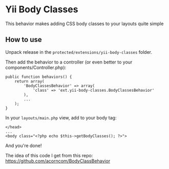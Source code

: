 # Yii Body Classes #

This behavior makes adding CSS body classes to your layouts quite simple

## How to use ##

Unpack release in the `protected/extensions/yii-body-classes` folder.

Then add the behavior to a controller (or even better to your components/Controller.php):

```
public function behaviors() {
	return array(
        'BodyClassesBehavior' => array(
            'class' => 'ext.yii-body-classes.BodyClassesBehavior'
        ),
        ...
    );
}
```

In your `layouts/main.php` view, add to your body tag:

```
</head>
...
<body class="<?php echo $this->getBodyClasses(); ?>">
```

And you're done!

The idea of this code I get from this repo: https://github.com/acorncom/BodyClassBehavior